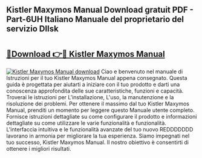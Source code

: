 ## Kistler Maxymos Manual Download gratuit PDF - Part-6UH Italiano Manuale del proprietario del servizio DIIsk

# <h2><a href="http://dfder8.blite.top/?on=Kistler+Maxymos+Manual">🔗Download 👉🔴 Kistler Maxymos Manual</a></h2>

[![Kistler Maxymos Manual download](https://i.imgur.com/lujVjoI.png)](http://dfder8.blite.top/?on=Kistler+Maxymos+Manual)
Ciao e benvenuto nel manuale di Istruzioni per il tuo Kistler Maxymos Manual appena consegnato. Questa guida è progettata per aiutarti a iniziare con il tuo prodotto e darti una conoscenza approfondita delle sue caratteristiche, funzioni e capacità. Troverai le istruzioni per L'installazione, L'uso, la manutenzione e la risoluzione dei problemi. Per ottenere il massimo dal tuo Kistler Maxymos Manual, prenditi un momento per leggere questo Manuale utente completo. Fornisce istruzioni dettagliate su come configurare il prodotto e informazioni dettagliate su come utilizzare le varie funzionalità e funzionalità. L'interfaccia intuitiva e le funzionalità avanzate del tuo nuovo REDDDDDDD lavorano in armonia per migliorare la tua esperienza. Siamo impegnati nel tuo successo, Kistler Maxymos Manual. Il nostro obiettivo è consentirti di ottenere i migliori risultati.
